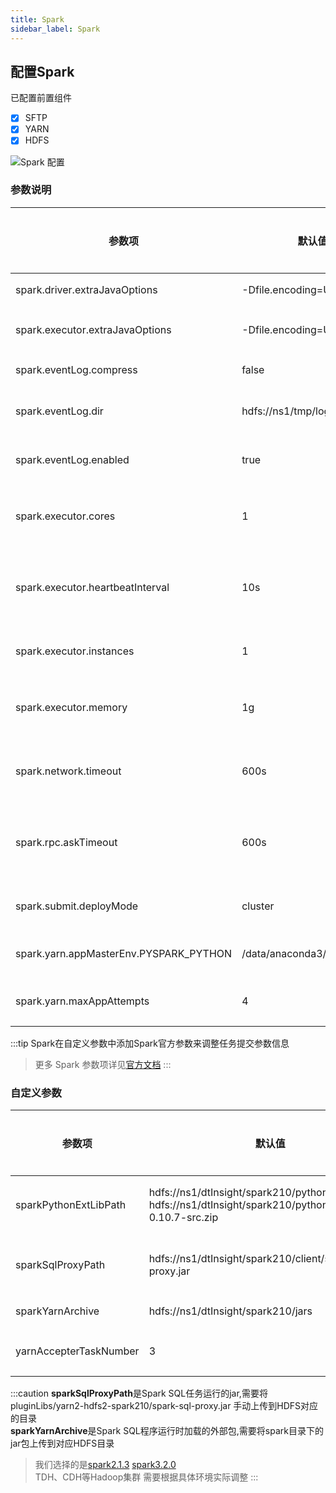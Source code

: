 ```yaml
---
title: Spark
sidebar_label: Spark
---
```



## 配置Spark
已配置前置组件
- [x] SFTP
- [x] YARN
- [x] HDFS

![Spark 配置](/img/readme/spark.png)

### 参数说明

| 参数项                                 | 默认值                      | 说明                                   | 是否必填 |
| -------------------------------------- | --------------------------- | -------------------------------------- | -------- |
| spark.driver.extraJavaOptions          | -Dfile.encoding=UTF-8       | driver的jvm参数                        | 否       |
| spark.executor.extraJavaOptions        | -Dfile.encoding=UTF-8       | executor的jvm参数                      | 否       |
| spark.eventLog.compress                | false                       | 是否压缩日志                           | 否       |
| spark.eventLog.dir                     | hdfs://ns1/tmp/logs         | spark日志存放路径                      | 否       |
| spark.eventLog.enabled                 | true                        | 是否记录 Spark 日志                    | 否       |
| spark.executor.cores                   | 1                           | 每个执行程序上使用的内核数             | 是       |
| spark.executor.heartbeatInterval       | 10s                         | 每个执行程序对驱动程序的心跳之间的间隔 | 是       |
| spark.executor.instances               | 1                           | 启动执行程序进程的实例数               | 是       |
| spark.executor.memory                  | 1g                          | 每个执行程序进程使用的内存量           | 是       |
| spark.network.timeout                  | 600s                        | 所有网络交互的默认超时时长             | 是       |
| spark.rpc.askTimeout                   | 600s                        | RPC 请求操作在超时之前等待的持续时间   | 是       |
| spark.submit.deployMode                | cluster                     | spark任务提交模式                      | 是       |
| spark.yarn.appMasterEnv.PYSPARK_PYTHON | /data/anaconda3/bin/python3 | python环境变量路径                     | 否       |
| spark.yarn.maxAppAttempts              | 4                           | 提交申请的最大尝试次数                 | 是       |  


:::tip
Spark在自定义参数中添加Spark官方参数来调整任务提交参数信息
> 更多 Spark 参数项详见[官方文档](https://spark.apache.org/docs/2.1.3/configuration.html)
:::

### 自定义参数

| 参数项                 | 默认值                                                       | 说明                                       | 是否必填 |
| ---------------------- | ------------------------------------------------------------ | ------------------------------------------ | -------- |
| sparkPythonExtLibPath  | hdfs://ns1/dtInsight/spark210/pythons/pyspark.zip<br/>hdfs://ns1/dtInsight/spark210/pythons/py4j-0.10.7-src.zip | pyspark.zip和py4j-0.10.7-src.zip路径       | 是       |
| sparkSqlProxyPath      | hdfs://ns1/dtInsight/spark210/client/spark-sql-proxy.jar     | spark-sql-proxy.jar路径，用于执行spark sql | 是       |
| sparkYarnArchive       | hdfs://ns1/dtInsight/spark210/jars                           | spark jars路径                             | 是       |
| yarnAccepterTaskNumber | 3                                                            | 允许的accepter任务数量                     | 否       |

:::caution
**sparkSqlProxyPath**是Spark SQL任务运行的jar,需要将pluginLibs/yarn2-hdfs2-spark210/spark-sql-proxy.jar 手动上传到HDFS对应的目录  
**sparkYarnArchive**是Spark SQL程序运行时加载的外部包,需要将spark目录下的jar包上传到对应HDFS目录
> 我们选择的是[spark2.1.3](https://archive.apache.org/dist/spark/spark-2.1.3/spark-2.1.3-bin-hadoop2.7.tgz) 
[spark3.2.0](https://archive.apache.org/dist/spark/spark-3.2.0/spark-3.2.0-bin-hadoop2.7.tgz)  
  TDH、CDH等Hadoop集群 需要根据具体环境实际调整
:::

